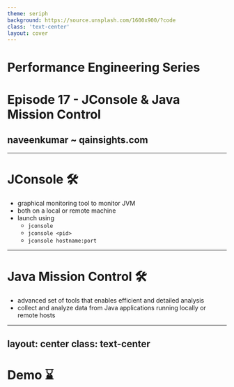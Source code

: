 ```yaml
---
theme: seriph
background: https://source.unsplash.com/1600x900/?code
class: 'text-center'
layout: cover
---
```


# Performance Engineering Series
# Episode 17 - JConsole & Java Mission Control
## naveenkumar ~ qainsights.com

---

# JConsole 🛠  

- graphical monitoring tool to monitor JVM  
- both on a local or remote machine
- launch using  
  - `jconsole`  
  - `jconsole <pid>`  
  - `jconsole hostname:port`  

--- 

# Java Mission Control 🛠

- advanced set of tools that enables efficient and detailed analysis
- collect and analyze data from Java applications running locally or remote hosts

---
layout: center
class: text-center
---

# Demo ⌛

